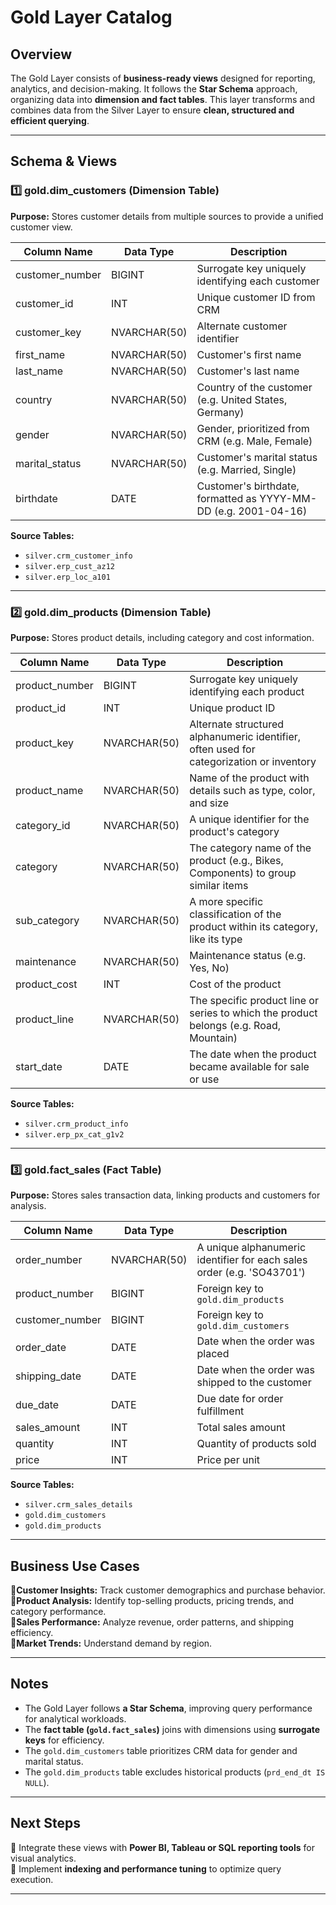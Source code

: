 # Gold Layer Catalog

## Overview
The Gold Layer consists of **business-ready views** designed for reporting, analytics, and decision-making. It follows the **Star Schema** approach, organizing data into **dimension and fact tables**. This layer transforms and combines data from the Silver Layer to ensure **clean, structured and efficient querying**.

---

## Schema & Views
### 1️⃣ **gold.dim_customers** (Dimension Table)
**Purpose:** Stores customer details from multiple sources to provide a unified customer view.

| Column Name         | Data Type  | Description |
|---------------------|-----------|-------------|
| customer_number    | BIGINT       | Surrogate key uniquely identifying each customer |
| customer_id        | INT       | Unique customer ID from CRM |
| customer_key       | NVARCHAR(50)   | Alternate customer identifier |
| first_name         | NVARCHAR(50)    | Customer's first name |
| last_name          | NVARCHAR(50)    | Customer's last name |
| country            | NVARCHAR(50)    | Country of the customer (e.g. United States, Germany)|
| gender             | NVARCHAR(50)    | Gender, prioritized from CRM (e.g. Male, Female)|
| marital_status     | NVARCHAR(50)    | Customer's marital status (e.g. Married, Single) |
| birthdate          | DATE      | Customer's birthdate, formatted as YYYY-MM-DD (e.g. 2001-04-16) |

**Source Tables:**
- `silver.crm_customer_info`
- `silver.erp_cust_az12`
- `silver.erp_loc_a101`

---

### 2️⃣ **gold.dim_products** (Dimension Table)
**Purpose:** Stores product details, including category and cost information.

| Column Name       | Data Type  | Description |
|------------------|-----------|-------------|
| product_number   | BIGINT       | Surrogate key uniquely identifying each product |
| product_id       | INT       | Unique product ID |
| product_key      | NVARCHAR(50)    | Alternate structured alphanumeric identifier, often used for categorization or inventory |
| product_name     | NVARCHAR(50)    | Name of the product with details such as type, color, and size |
| category_id      | NVARCHAR(50)        | A unique identifier for the product's category |
| category         | NVARCHAR(50)    | The category name of the product (e.g., Bikes, Components) to group similar items |
| sub_category     | NVARCHAR(50)    | A more specific classification of the product within its category, like its type |
| maintenance      | NVARCHAR(50)    | Maintenance status (e.g. Yes, No)|
| product_cost     | INT   | Cost of the product |
| product_line     | NVARCHAR(50)    | The specific product line or series to which the product belongs (e.g. Road, Mountain) |
| start_date       | DATE      | The date when the product became available for sale or use |

**Source Tables:**
- `silver.crm_product_info`
- `silver.erp_px_cat_g1v2`

---

### 3️⃣ **gold.fact_sales** (Fact Table)
**Purpose:** Stores sales transaction data, linking products and customers for analysis.

| Column Name       | Data Type  | Description |
|------------------|-----------|-------------|
| order_number     | NVARCHAR(50)        | A unique alphanumeric identifier for each sales order (e.g. 'SO43701') |
| product_number   | BIGINT       | Foreign key to `gold.dim_products` |
| customer_number  | BIGINT       | Foreign key to `gold.dim_customers` |
| order_date       | DATE      | Date when the order was placed |
| shipping_date    | DATE      | Date when the order was shipped to the customer |
| due_date         | DATE      | Due date for order fulfillment |
| sales_amount     | INT   | Total sales amount |
| quantity         | INT       | Quantity of products sold |
| price           | INT   | Price per unit |

**Source Tables:**
- `silver.crm_sales_details`
- `gold.dim_customers`
- `gold.dim_products`

---

## Business Use Cases
🔹**Customer Insights:** Track customer demographics and purchase behavior.
🔹**Product Analysis:** Identify top-selling products, pricing trends, and category performance.  
🔹**Sales Performance:** Analyze revenue, order patterns, and shipping efficiency.  
🔹**Market Trends:** Understand demand by region.

---

## Notes
- The Gold Layer follows **a Star Schema**, improving query performance for analytical workloads.
- The **fact table (`gold.fact_sales`)** joins with dimensions using **surrogate keys** for efficiency.
- The `gold.dim_customers` table prioritizes CRM data for gender and marital status.
- The `gold.dim_products` table excludes historical products (`prd_end_dt IS NULL`).

---

## Next Steps
🔹 Integrate these views with **Power BI, Tableau or SQL reporting tools** for visual analytics.  
🔹 Implement **indexing and performance tuning** to optimize query execution. 

---
